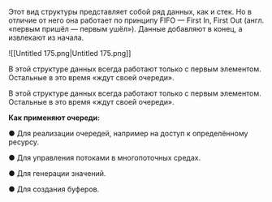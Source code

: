 Этот вид структуры представляет собой ряд данных, как и стек. Но в отличие от него она работает по принципу FIFO — First In, First Out (англ. «первым пришёл — первым ушёл»). Данные добавляют в конец, а извлекают из начала.

![[Untitled 175.png|Untitled 175.png]]

В этой структуре данных всегда работают только с первым элементом. Остальные в это время «ждут своей очереди».

В этой структуре данных всегда работают только с первым элементом. Остальные в это время «ждут своей очереди».

**Как применяют очереди:**

● Для реализации очередей, например на доступ к определённому ресурсу.

● Для управления потоками в многопоточных средах.

● Для генерации значений.

● Для создания буферов.